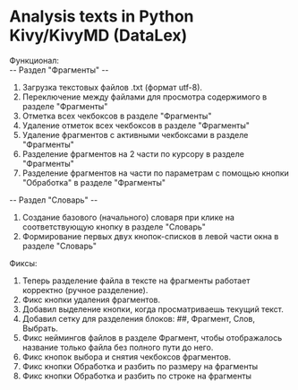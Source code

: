 # Analysis texts in Python Kivy/KivyMD (DataLex)

Функционал:<br>
-- Раздел "Фрагменты" --
1. Загрузка текстовых файлов .txt (формат utf-8).
2. Переключение между файлами для просмотра содержимого в разделе "Фрагменты"
3. Отметка всех чекбоксов в разделе "Фрагменты"
4. Удаление отметок всех чекбоксов в разделе "Фрагменты"
5. Удаление фрагментов с активными чекбоксами в разделе "Фрагменты"
6. Разделение фрагментов на 2 части по курсору в разделе "Фрагменты"
7. Разделение фрагментов на части по параметрам с помощью кнопки "Обработка" в разделе "Фрагменты"

-- Раздел "Словарь" --
1. Создание базового (начального) словаря при клике на соответствующую кнопку в разделе "Словарь"
2. Формирование первых двух кнопок-списков в левой части окна в разделе "Словарь"

Фиксы:
1. Теперь разделение файла в тексте на фрагменты работает корректно (ручное разделение).
2. Фикс кнопки удаления фрагментов.
3. Добавил выделение кнопки, когда просматриваешь текущий текст.
4. Добавил сетку для разделения блоков: ##, Фрагмент, Слов, Выбрать.
5. Фикс неймингов файлов в разделе Фрагмент, чтобы отображалось название только файла без полного пути до него.
6. Фикс кнопок выбора и снятия чекбоксов фрагментов.
7. Фикс кнопки Обработка и разбить по размеру на фрагменты
8. Фикс кнопки Обработка и разбить по строке на фрагменты
